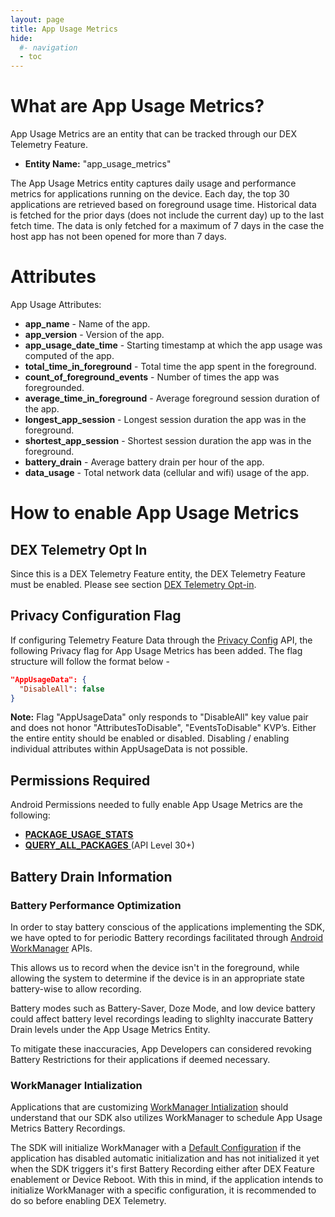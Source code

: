 ```yaml
---
layout: page
title: App Usage Metrics
hide:
  #- navigation
  - toc
---
```


# What are App Usage Metrics?

App Usage Metrics are an entity that can be tracked through our DEX Telemetry Feature.
- **Entity Name:** "app_usage_metrics"

The App Usage Metrics entity captures daily usage and performance metrics for applications running on the device. Each day, the top 30 applications are retrieved based on foreground usage time. Historical data is fetched for the prior days (does not include the current day) up to the last fetch time. The data is only fetched for a maximum of 7 days in the case the host app has not been opened for more than 7 days.

# Attributes
App Usage Attributes:
- **app_name** - Name of the app.
- **app_version** - Version of the app.
- **app_usage_date_time** - Starting timestamp at which the app usage was computed of the app.
- **total_time_in_foreground** - Total time the app spent in the foreground.
- **count_of_foreground_events** - Number of times the app was foregrounded.
- **average_time_in_foreground** - Average foreground session duration of the app.
- **longest_app_session** - Longest session duration the app was in the foreground.
- **shortest_app_session** - Shortest session duration the app was in the foreground.
- **battery_drain** - Average battery drain per hour of the app.
- **data_usage** - Total network data (cellular and wifi) usage of the app.

# How to enable App Usage Metrics

## DEX Telemetry Opt In
Since this is a DEX Telemetry Feature entity, the DEX Telemetry Feature must be enabled. Please see section [DEX Telemetry Opt-in](crittercism.md#dex-telemetry-opt-in).

## Privacy Configuration Flag
If configuring Telemetry Feature Data through the [Privacy Config](privacy-config.md) API, the following Privacy flag for App Usage Metrics has been added. 
The flag structure will follow the format below - 
``` JSON
"AppUsageData": {
  "DisableAll": false
}
```

**Note:** Flag "AppUsageData" only responds to "DisableAll" key value pair and does not honor "AttributesToDisable", "EventsToDisable" KVP’s. Either the entire entity should be enabled or disabled. 
Disabling / enabling individual attributes within AppUsageData is not possible. 

## Permissions Required
Android Permissions needed to fully enable App Usage Metrics are the following:
- [**PACKAGE_USAGE_STATS**](https://developer.android.com/reference/android/Manifest.permission#PACKAGE_USAGE_STATS)
- [**QUERY_ALL_PACKAGES** ](https://developer.android.com/reference/android/Manifest.permission#QUERY_ALL_PACKAGES) (API Level 30+)

## Battery Drain Information
### Battery Performance Optimization
In order to stay battery conscious of the applications implementing the SDK, we have opted to for periodic Battery recordings facilitated through [Android WorkManager](https://developer.android.com/topic/libraries/architecture/workmanager) APIs.

This allows us to record when the device isn't in the foreground, while allowing the system to determine if the device is in an appropriate state battery-wise to allow recording.

Battery modes such as Battery-Saver, Doze Mode, and low device battery could affect battery level recordings leading to slighlty inaccurate Battery Drain levels under the App Usage Metrics Entity.

To mitigate these inaccuracies, App Developers can considered revoking Battery Restrictions for their applications if deemed necessary.

### WorkManager Intialization
Applications that are customizing [WorkManager Intialization](https://developer.android.com/develop/background-work/background-tasks/persistent/configuration/custom-configuration) should understand that our SDK also utilizes WorkManager to schedule App Usage Metrics Battery Recordings.

The SDK will initialize WorkManager with a [Default Configuration](https://developer.android.com/reference/androidx/work/Configuration) if the application has disabled automatic initialization and has not initialized it yet when the SDK triggers it's first Battery Recording either after DEX Feature enablement or Device Reboot.
With this in mind, if the application intends to initialize WorkManager with a specific configuration, it is recommended to do so before enabling DEX Telemetry.
